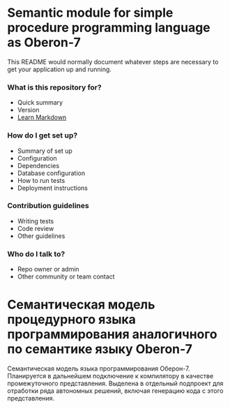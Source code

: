 # Semantic module for simple procedure programming language as Oberon-7 #

This README would normally document whatever steps are necessary to get your application up and running.

### What is this repository for? ###

* Quick summary
* Version
* [Learn Markdown](https://bitbucket.org/tutorials/markdowndemo)

### How do I get set up? ###

* Summary of set up
* Configuration
* Dependencies
* Database configuration
* How to run tests
* Deployment instructions

### Contribution guidelines ###

* Writing tests
* Code review
* Other guidelines

### Who do I talk to? ###

* Repo owner or admin
* Other community or team contact


# Семантическая модель процедурного языка программирования аналогичного по семантике языку Oberon-7 #

Семантическая модель языка программирования Оберон-7. Планируется в дальнейшем подключение к компилятору в качестве промежуточного представления. Выделена в отдельный подпроект для отработки ряда автономных решений, включая генерацию кода с этого представления.
